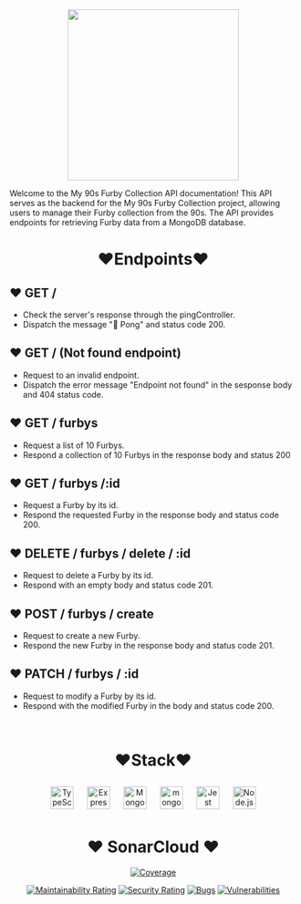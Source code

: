 <div align="center">
  <img src="https://i.postimg.cc/c4kyBQc6/logo-11zon.webp" align="center" height="300" width="" />
</div>

Welcome to the My 90s Furby Collection API documentation! This API serves as the backend for the My 90s Furby Collection project, allowing users to manage their Furby collection from the 90s. The API provides endpoints for retrieving Furby data from a MongoDB database.

# <div align="center"> ♥Endpoints♥

## ♥ GET /

- Check the server's response through the pingController.
- Dispatch the message "🏓 Pong" and status code 200.

## ♥ GET / (Not found endpoint)

- Request to an invalid endpoint.
- Dispatch the error message "Endpoint not found" in the sesponse body and 404 status code.

## ♥ GET / furbys

- Request a list of 10 Furbys.
- Respond a collection of 10 Furbys in the response body and status 200

## ♥ GET / furbys /:id

- Request a Furby by its id.
- Respond the requested Furby in the response body and status code 200.

## ♥ DELETE / furbys / delete / :id

- Request to delete a Furby by its id.
- Respond with an empty body and status code 201.

## ♥ POST / furbys / create

- Request to create a new Furby.
- Respond the new Furby in the response body and status code 201.

## ♥ PATCH / furbys / :id

- Request to modify a Furby by its id.
- Respond with the modified Furby in the body and status code 200.

<br/>

# <div align="center"> ♥Stack♥

</div>

<div align="center">  
<a href="https://www.typescriptlang.org/" target="_blank"><img style="margin: 10px" src="https://profilinator.rishav.dev/skills-assets/typescript-original.svg" alt="TypeScript" height="40" /></a>
<a href="https://expressjs.com/" target="_blank"><img style="margin: 10px" src="https://profilinator.rishav.dev/skills-assets/express-original-wordmark.svg" alt="Express.js" height="40" /></a>
<a href="https://www.mongodb.com/" target="_blank"><img style="margin: 10px" src="https://profilinator.rishav.dev/skills-assets/mongodb-original-wordmark.svg" alt="MongoDB" height="40" /></a>
<a href="https://mongoosejs.com/" target="_blank"><img style="margin: 10px" src="https://miro.medium.com/v2/resize:fit:370/1*jO715XDC1YAEsWUwovWUQw.png" alt="mongoosejs" height="40" /></a>
<a href="https://www.jestjs.io/" target="_blank"><img style="margin: 10px" src="https://profilinator.rishav.dev/skills-assets/jest.svg" alt="Jest" height="40" /></a>
<a href="https://nodejs.org/" target="_blank"><img style="margin: 10px" src="https://profilinator.rishav.dev/skills-assets/nodejs-original-wordmark.svg" alt="Node.js" height="40" /></a>

# <div align="center"> ♥ SonarCloud ♥

<div align="center">

[![Coverage](https://sonarcloud.io/api/project_badges/measure?project=isdi-coders-2023_Patricia-Femenias-Final-Project-back-202309-bcn&metric=coverage)](https://sonarcloud.io/summary/new_code?id=isdi-coders-2023_Patricia-Femenias-Final-Project-back-202309-bcn)

[![Maintainability Rating](https://sonarcloud.io/api/project_badges/measure?project=isdi-coders-2023_Patricia-Femenias-Final-Project-back-202309-bcn&metric=sqale_rating)](https://sonarcloud.io/summary/new_code?id=isdi-coders-2023_Patricia-Femenias-Final-Project-back-202309-bcn)
[![Security Rating](https://sonarcloud.io/api/project_badges/measure?project=isdi-coders-2023_Patricia-Femenias-Final-Project-back-202309-bcn&metric=security_rating)](https://sonarcloud.io/summary/new_code?id=isdi-coders-2023_Patricia-Femenias-Final-Project-back-202309-bcn)
[![Bugs](https://sonarcloud.io/api/project_badges/measure?project=isdi-coders-2023_Patricia-Femenias-Final-Project-back-202309-bcn&metric=bugs)](https://sonarcloud.io/summary/new_code?id=isdi-coders-2023_Patricia-Femenias-Final-Project-back-202309-bcn)
[![Vulnerabilities](https://sonarcloud.io/api/project_badges/measure?project=isdi-coders-2023_Patricia-Femenias-Final-Project-back-202309-bcn&metric=vulnerabilities)](https://sonarcloud.io/summary/new_code?id=isdi-coders-2023_Patricia-Femenias-Final-Project-back-202309-bcn)

</div>
